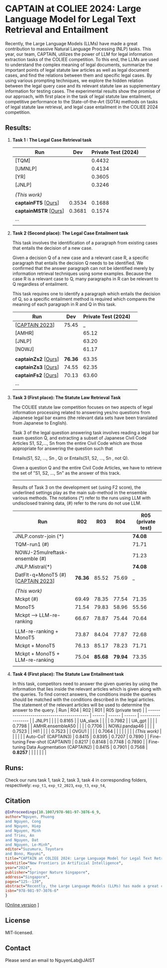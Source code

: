 # CAPTAIN at COLIEE 2024: Large Language Model for Legal Text Retrieval and Entailment

Recently, the Large Language Models (LLMs) have made a great contribution to massive Natural Language Processing  (NLP) tasks. 
This year, our team, CAPTAIN, utilizes the power of LLM for legal information extraction tasks of the COLIEE competition. To this end, the LLMs are used to understand the complex meaning of legal documents, summarize the important points of legal statute law articles as well as legal document cases, and find the relations between them and specific legal cases. By using various prompting techniques, we explore the hidden relation between the legal query case and its relevant statute law as supplementary information for testing cases.  The experimental results show the promise of our approach, with first place in the task of legal statute law entailment, competitive performance to the State-of-the-Art (SOTA) methods on tasks of legal statute law retrieval, and legal case entailment in the COLIEE 2024 competition.  

##  Results: 
1. **Task 1 : The Legal Case Retrieval task**
                    
    | Run                                                                                      | Dev    | Private Test (2024) |     |
    | ---------------------------------------------------------------------------------------- | ------ | ------------------- | --- |
    | [TQM]                                                                                    |        | 0.4432              |     |
    | [UMNLP]                                                                                  |        | 0.4134              |     |
    | [YR]                                                                                     |        | 0.3605              |     |
    | [JNLP]                                                                                   |        | 0.3246              |     |
    |                                                                                          |        |                     |     |
    | *(This work)*                                                                            |        |                     |     |
    | **captainFT5** [[Ours](https://link.springer.com/chapter/10.1007/978-981-97-3076-6_9)]   | 0.3534 | 0.1688              |     |
    | **captainMSTR**  [[Ours](https://link.springer.com/chapter/10.1007/978-981-97-3076-6_9)] | 0.3681 | 0.1574              |     |
    | ...                                                                                      |        |                     |     |
    |                                                                                          |        |                     |     |
   
2.  **Task 2 (Second place): The Legal Case Entailment task**

    This task involves the identification of a paragraph from existing cases that entails the decision of a new case.

    Given a decision Q of a new case and a relevant case R, a specific paragraph that entails the decision Q needs to be identified. We confirmed that the answer paragraph can not be identified merely by information retrieval techniques using some examples. Because the case R is a relevant case to Q, many paragraphs in R can be relevant to Q regardless of entailment.

    This task requires one to identify a paragraph which entails the decision of Q, so a specific entailment method is required which compares the meaning of each paragraph in R and Q in this task. 
    
    | Run                                                                                     | Dev       | Private Test (2024) |     |
    | --------------------------------------------------------------------------------------- | --------- | ------------------- | --- |
    | [[CAPTAIN 2023](https://arxiv.org/abs/2401.03551)]                                      | 75.45     | _                   |     |
    | [AMHR]                                                                                  |           | 65.12               |     |
    | [JNLP]                                                                                  |           | 63.20               |     |
    | [NOWJ]                                                                                  |           | 61.17               |     |
    |                                                                                         |           |                     |     |
    | **captainZs2** [[Ours](https://link.springer.com/chapter/10.1007/978-981-97-3076-6_9)]  | **76.36** | 63.35               |     |
    | **captainZs3**  [[Ours](https://link.springer.com/chapter/10.1007/978-981-97-3076-6_9)] | 74.55     | 62.35               |     |
    | **captainFs2** [[Ours](https://link.springer.com/chapter/10.1007/978-981-97-3076-6_9)]  | 70.13     | 63.60               |     |
    | ...                                                                                     |           |                     |     |
    |                                                                                         |           |                     |     |
3.  **Task 3 (First place): The Statute Law Retrieval Task**

    The COLIEE statute law competition focuses on two aspects of legal information processing related to answering yes/no questions from Japanese legal bar exams (the relevant data sets have been translated from Japanese to English).

    Task 3 of the legal question answering task involves reading a legal bar exam question Q, and extracting a subset of Japanese Civil Code Articles S1, S2,..., Sn from the entire Civil Code which are those appropriate for answering the question such that

    Entails(S1, S2, ..., Sn , Q) or Entails(S1, S2, ..., Sn , not Q).

    Given a question Q and the entire Civil Code Articles, we have to retrieve the set of "S1, S2, ..., Sn" as the answer of this track. 

    ---
    
    Results of Task 3 on the development set (using F2 score), the underlined settings play as the main sub-method in the ensemble various methods. The notations (*)  refer to the runs using LLM with undisclosed training data,  (#)  refer to the runs do not use LLM.  

    | Run                                                                      | R02       | R03       | R04       | R05 (private test) |
    | ------------------------------------------------------------------------ | --------- | --------- | --------- | ------------------ |
    | JNLP.constr-join (*)                                                     |           |           |           | **74.08**          |
    | TQM-run1 (#)                                                          |           |           |           | 71.71              |
    | NOWJ-25mulreftask-ensemble (#)                                       |           |           |           | 71.23              |
    | JNLP.Mistral(*)                                                          |           |           |           | **74.08**          |
    | DatFlt-q+MonoT5 (#) [[CAPTAIN 2023](https://arxiv.org/abs/2401.03551)] | **76.36** | 85.52     | 75.69     | _                  |
    |                                                                          |           |           |           |                    |
    | *(This work)*                                                            |           |           |           |                    |
    | Mckpt (#)                                                              | 69.49     | 78.35     | 77.54     | 71.35              |
    | MonoT5                                                                   | 71.54     | 79.83     | 58.96     | 55.56              |
    | Mckpt --> LLM-re-ranking                                                 | 66.67     | 78.87     | 75.44     | 70.64              |
    |                                                                          |           |           |           |                    |
    | LLM-re-ranking + MonoT5                                                  | 73.87     | 84.04     | 77.87     | 72.68              |
    | Mckpt + MonoT5                                                           | 76.13     | 85.17     | 78.23     | 71.71              |
    | Mckpt + MonoT5 + LLM-re-ranking                                          | 75.04     | **85.68** | **79.94** | 73.35              |
    |                                                                          |           |           |           |                    |

4.  **Task 4 (First place): The Statute Law Entailment task** 
   
    In this task, competitors need to answer the given queries by using the information that lies inside the relevant articles which is given along with the queries. To find correct answers, the conditions inside the queries should be matched with the conditions described in the legal articles. The statement of the relevant articles will be used to determine the answer to the query.
    | Run                                          | R04    | R02    | R01    | R05 (private test) |
    | -------------------------------------------- | ------ | ------ | ------ | ------------------ |
    | JNLP1                                        |        |        |        | 0.8165             |
    | UA_slack                                     |        |        |        | 0.7982             |
    | UA_gpt                                       |        |        |        | 0.7798             |
    | AMHR.ensembleA50                             |        |        |        | 0.7706             |
    | NOWJ.pandap46                                |        |        |        | 0.7523             |
    | HI1                                          |        |        |        | 0.7523             |
    | OVGU1                                        |        |        |        | 0.7064             |
    |                                              |        |        |        |                    |
    | *(This work)*                                |        |        |        |                    |
    | Auto-CoT  (CAPTAIN3)                         | 0.8415 | 0.8395 | 0.7207 | 0.7890             |
    | Fine-tuning Few-shot   (CAPTAIN1)            | 0.8217 | 0.8148 | 0.7748 | 0.7890             |
    | Fine-tuning Data Augmentation     (CAPTAIN2) | 0.8415 | 0.7901 | 0.7568 | **0.8257**         |
    |                                              |        |        |        |                    |
## Runs: 
Check our runs task 1, task 2, task 3, task 4 in corresponding folders, respectively:  `exp_t1`, `exp_t2_2023`, 
`exp_t3`, `exp_t4`, 
## Citation
 
```bib
@InProceedings{10.1007/978-981-97-3076-6_9,
author="Nguyen, Phuong
and Nguyen, Cong
and Nguyen, Hiep
and Nguyen, Minh
and Trieu, An
and Nguyen, Dat
and Nguyen, Le-Minh",
editor="Suzumura, Toyotaro
and Bono, Mayumi",
title="CAPTAIN at COLIEE 2024: Large Language Model for Legal Text Retrieval and Entailment",
booktitle="New Frontiers in Artificial Intelligence",
year="2024",
publisher="Springer Nature Singapore",
address="Singapore",
pages="125--139",
abstract="Recently, the Large Language Models (LLMs) has made a great contribution to massive Natural Language Processing (NLP) tasks. This year, our team, CAPTAIN, utilizes the power of LLM for legal information extraction tasks of the COLIEE competition. To this end, the LLMs are used to understand the complex meaning of legal documents, summarize the important points of legal statute law articles as well as legal document cases, and find the relations between them and specific legal cases. By using various prompting techniques, we explore the hidden relation between the legal query case and its relevant statute law as supplementary information for testing cases. The experimental results show the promise of our approach, with first place in the task of legal statute law entailment, competitive performance to the State-of-the-Art (SOTA) methods on tasks of legal statute law retrieval, and legal case entailment in the COLIEE 2024 competition. Our source code and experiments are available at https://github.com/phuongnm94/captain-coliee/tree/coliee2024.",
isbn="978-981-97-3076-6"
}
```
[[Online version](https://link.springer.com/chapter/10.1007/978-981-97-3076-6_9) ]  
##  License
MIT-licensed. 


## Contact
Please send an email to NguyenLab@JAIST


 
